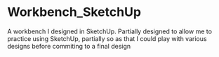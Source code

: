 # Workbench_SketchUp
A workbench I designed in SketchUp. Partially designed to allow me to practice using SketchUp, partially 
so as that I could play with various designs before commiting to a final design
